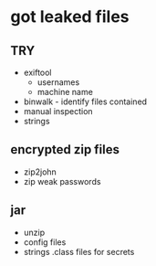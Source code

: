 # got leaked files

## TRY
- exiftool 
  - usernames
  - machine name
- binwalk - identify files contained
- manual inspection
- strings

## encrypted zip files
- zip2john
- zip weak passwords

## jar
- unzip
- config files
- strings .class files for secrets
